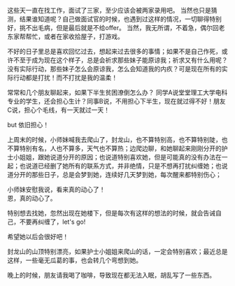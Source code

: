 这些天一直在找工作，面试了三家，至少应该会被两家录用吧。
当然也只是猜测，结果谁知道呢？自己做面试官的时候，也遇到过这样的情况，一切聊得特别好，挑不出毛病，但是最后就是不给offer。
当然，我无所谓，不着急，偶尔回老东家帮帮忙，或者在家收拾屋子，打游戏。

不好的日子里总是喜欢回忆过去，想起来过去很多的事情；如果不是自己作死，或许不至于成为现在这个样子，总是会祈求那些妹子能原谅我；祈求又有什么用呢？没有实际行动，那些妹子怎么会原谅我，怎么会知道我的内疚？可是现在所有的实际行动都是打扰！而不打扰是我的温柔！

常常和几个朋友聊起来，如果下半生贫困潦倒怎么办？ 同学A说堂堂理工大学电科专业的学生，还会担心生计？同事B说，不用担心下半生，现在就过得不好！朋友C说，担心个毛线，有一天就过一天！

but 依旧担心！

上周末的时候，小师妹喊我去爬山了，封龙山，也不算特别高，也不算特别陡，也不算特别有名，人也不算多，天气也不算热；边爬边聊，和她聊起来刚刚分开的护士小姐姐，跟她说道分开的原因；也说道特别喜欢她，但是可能真的没有办法在一起；也说道已经删了她所有的联系方式，并非绝情，只是不想再打扰纠缠她；也说道分开的那些日子，总是会梦到她，连续好几天梦到她，每次醒来都特别伤心；

小师妹安慰我说，看来真的动心了！  
恩，真的动心了。

特别想去找她，忽然出现在她楼下，但是每次有这样的想法的时候，就会告诫自己，不要再纠缠了，let's go!

希望她以后会很好吧！

封龙山的山顶特别漂亮，如果护士小姐姐来爬山的话，一定会特别喜欢；最近总是这样，一些毫无瓜葛的事，也会转几个弯想到她。

晚上的时候，朋友请我喝了咖啡，导致现在都无法入眠，胡乱写了一些东西。
